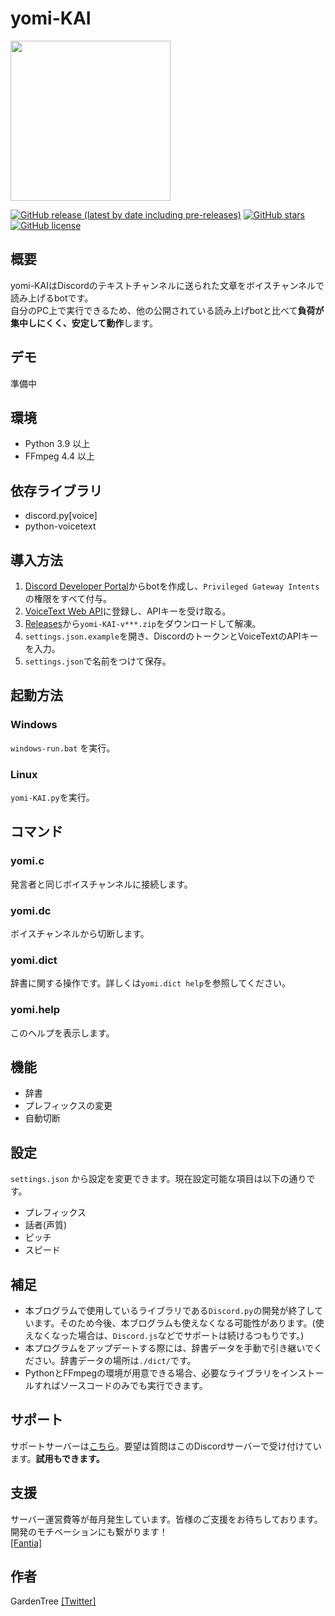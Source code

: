 # yomi-KAI

<img src="https://user-images.githubusercontent.com/57281730/133915187-dca595e9-bbb5-4c6b-9ef0-88a3d3d20385.png" width="256">

[![GitHub release (latest by date including pre-releases)](https://img.shields.io/github/v/release/Garden-Tree/yomi-KAI?include_prereleases)](https://github.com/Garden-Tree/yomi-KAI/releases)
[![GitHub stars](https://img.shields.io/github/stars/Garden-Tree/yomi-KAI)](https://github.com/Garden-Tree/yomi-KAI/stargazers)
[![GitHub license](https://img.shields.io/github/license/Garden-Tree/yomi-KAI)](https://github.com/Garden-Tree/yomi-KAI/blob/main/LICENSE)

## 概要

yomi-KAIはDiscordのテキストチャンネルに送られた文章をボイスチャンネルで読み上げるbotです。  
自分のPC上で実行できるため、他の公開されている読み上げbotと比べて**負荷が集中しにくく、安定して動作**します。

## デモ

準備中

## 環境

- Python 3.9 以上
- FFmpeg 4.4 以上

## 依存ライブラリ

- discord.py[voice]
- python-voicetext

## 導入方法

1. [Discord Developer Portal](https://discord.com/developers/applications)からbotを作成し、`Privileged Gateway Intents`の権限をすべて付与。
1. [VoiceText Web API](https://cloud.voicetext.jp/webapi)に登録し、APIキーを受け取る。
1. [Releases](https://github.com/Garden-Tree/yomi-KAI/releases/latest)から`yomi-KAI-v***.zip`をダウンロードして解凍。
1. `settings.json.example`を開き、DiscordのトークンとVoiceTextのAPIキーを入力。
1. `settings.json`で名前をつけて保存。

## 起動方法

### Windows

`windows-run.bat` を実行。

### Linux

`yomi-KAI.py`を実行。

## コマンド

### yomi.c

発言者と同じボイスチャンネルに接続します。

### yomi.dc

ボイスチャンネルから切断します。

### yomi.dict

辞書に関する操作です。詳しくは`yomi.dict help`を参照してください。

### yomi.help

このヘルプを表示します。

## 機能

- 辞書
- プレフィックスの変更
- 自動切断

## 設定

`settings.json` から設定を変更できます。現在設定可能な項目は以下の通りです。

- プレフィックス
- 話者(声質)
- ピッチ
- スピード

## 補足

- 本ブログラムで使用しているライブラリである`Discord.py`の開発が終了しています。そのため今後、本ブログラムも使えなくなる可能性があります。(使えなくなった場合は、`Discord.js`などでサポートは続けるつもりです。)
- 本プログラムをアップデートする際には、辞書データを手動で引き継いでください。辞書データの場所は`./dict/`です。
- PythonとFFmpegの環境が用意できる場合、必要なライブラリをインストールすればソースコードのみでも実行できます。

## サポート

サポートサーバーは[こちら](https://discord.gg/DWEQ2cP3KZ)。要望は質問はこのDiscordサーバーで受け付けています。**試用もできます。**

## 支援

サーバー運営費等が毎月発生しています。皆様のご支援をお待ちしております。開発のモチベーションにも繋がります！  
[[Fantia]](https://fantia.jp/fanclubs/254049)

## 作者

GardenTree [[Twitter]](https://twitter.com/Garden__Tree)
